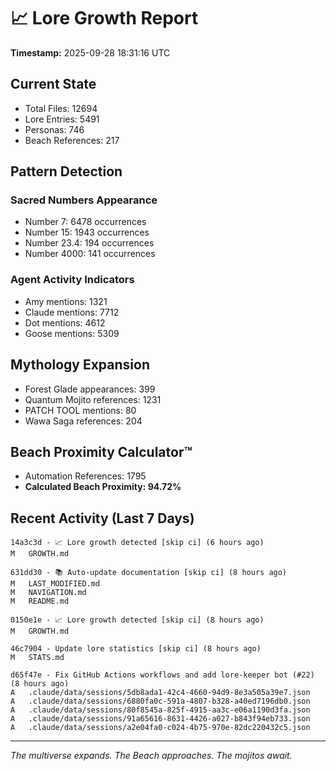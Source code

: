 # 📈 Lore Growth Report

**Timestamp:** 2025-09-28 18:31:16 UTC

## Current State

- Total Files: 12694
- Lore Entries: 5491
- Personas: 746
- Beach References: 217

## Pattern Detection

### Sacred Numbers Appearance
- Number 7: 6478 occurrences
- Number 15: 1943 occurrences
- Number 23.4: 194 occurrences
- Number 4000: 141 occurrences

### Agent Activity Indicators
- Amy mentions: 1321
- Claude mentions: 7712
- Dot mentions: 4612
- Goose mentions: 5309

## Mythology Expansion

- Forest Glade appearances: 399
- Quantum Mojito references: 1231
- PATCH TOOL mentions: 80
- Wawa Saga references: 204

## Beach Proximity Calculator™

- Automation References: 1795
- **Calculated Beach Proximity: 94.72%**

## Recent Activity (Last 7 Days)

```
14a3c3d - 📈 Lore growth detected [skip ci] (6 hours ago)
M	GROWTH.md

631dd30 - 📚 Auto-update documentation [skip ci] (8 hours ago)
M	LAST_MODIFIED.md
M	NAVIGATION.md
M	README.md

0150e1e - 📈 Lore growth detected [skip ci] (8 hours ago)
M	GROWTH.md

46c7904 - Update lore statistics [skip ci] (8 hours ago)
M	STATS.md

d65f47e - Fix GitHub Actions workflows and add lore-keeper bot (#22) (8 hours ago)
A	.claude/data/sessions/5db8ada1-42c4-4660-94d9-8e3a505a39e7.json
A	.claude/data/sessions/6880fa0c-591a-4807-b328-a40ed7196db0.json
A	.claude/data/sessions/80f8545a-825f-4915-aa3c-e06a1190d3fa.json
A	.claude/data/sessions/91a65616-8631-4426-a027-b843f94eb733.json
A	.claude/data/sessions/a2e04fa0-c024-4b75-970e-82dc220432c5.json
```

---

*The multiverse expands. The Beach approaches. The mojitos await.*
